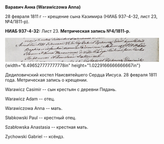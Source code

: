 **Варавич Анна (Warawiczowa Anna)**

28 февраля 1811 г -- крещение сына Казимира (НИАБ 937-4-32, лист 23,
№4/1811-р).

**НИАБ 937-4-32:** Лист 23. **Метрическая запись №4/1811-р.**

![](./media/cfb3fdc716a539f91910f9708a29034171118b0b.png){width="6.496527777777778in"
height="1.0229166666666667in"}

Дедиловичский костел Наисвятейшего Сердца Иисуса. 28 февраля 1811 года.
Метрическая запись о крещении.

Warawicz Casimir -- сын крестьян с деревни Пядань.

Warawicz Adam -- отец.

Warawiczowa Anna -- мать.

Słabkowski Paul -- крестный отец.

Szabłowska Anastasia -- крестная мать.

Zychowski Gabriel -- ксёндз.
